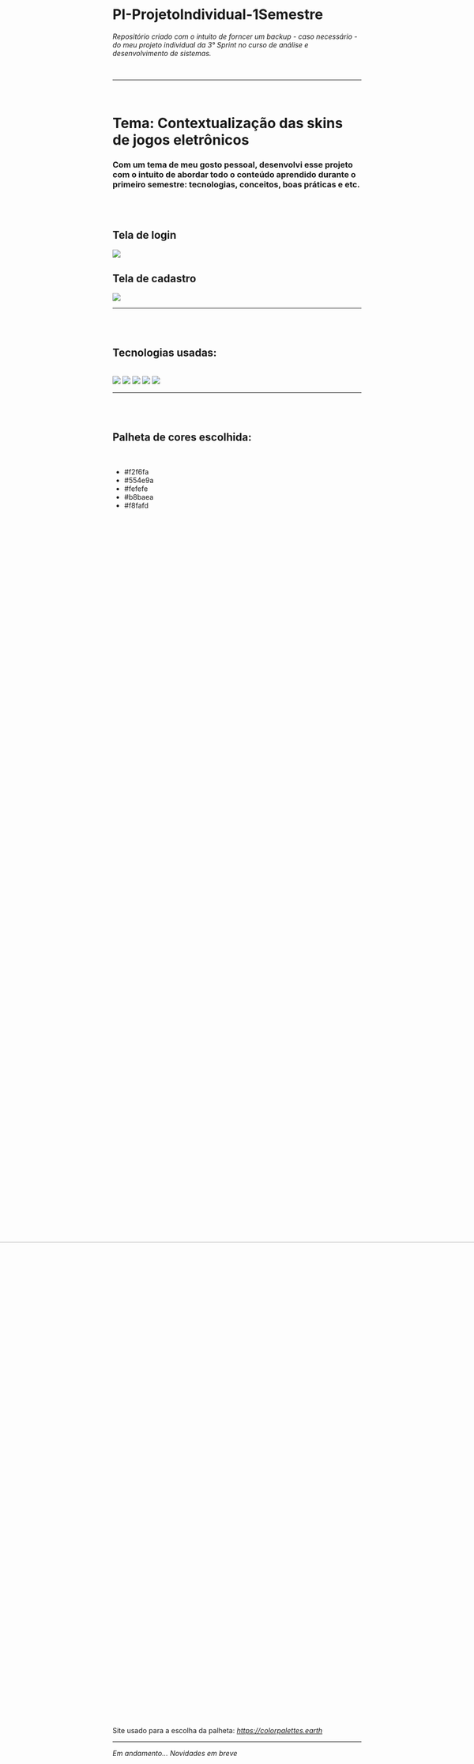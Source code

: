 # PI-ProjetoIndividual-1Semestre
<i>Repositório criado com o intuito de forncer um backup - caso necessário - do meu projeto individual da 3° Sprint no curso de análise e desenvolvimento de sistemas.</i>

<br>

<hr /> <br>

<h1>Tema: Contextualização das skins de jogos eletrônicos</h1>

<h3>Com um tema de meu gosto pessoal, desenvolvi esse projeto com o intuito de abordar todo o conteúdo aprendido durante o primeiro semestre: tecnologias, conceitos, boas práticas e etc.</h3>

<br><br>

<h2>Tela de login</h2>

<img src="https://lh3.googleusercontent.com/UndR0-vK-mysOp9PzLwQKTnBWDovvP2gF9QFGk3f5w6rmRgu_Xzwy1XIL5z3X8mIN9C8YZGKHs3Fv4ITh5T7-aovuflNBwMHAqphLWmgVJjNFSESznHeG8JZtzR8oShJS6sZM8jdv5rCidygEYyic63eHDrTrLldLOpA1atc8D3TkBhI1HPHKNg6NjssqPLcFT-OPWw50v-H-WjfQUuhyX7J159JSOouEApD_C-_8ZjDKcA0EsTeC5RHTVv60JGPDjJI8O3GEQQaBkLidgzS05aOlUWWkEpTLztKDBXhgFpcuv3WmKvCBPGn-q0Cpw5ultIoAxcp8b0I24mwp3DyPn3lw8b7SWlczJy3qVgBkENWa5uAkx62XzOt14JqxhmfJtMsUJPrp1QasvG1WbKj3GrnoeZGlWGFvbfe6_KAY7QpqNeQgv6NqDOh7RWqVDl-bgccUNeUmheepeqB724IfXM9FR9sZM9bRcq9c0L5gNhotAlCaO30N8_53VXt8ImK6uICF-cXBp0-Bkd1xrTpXHExB91ZFRySkGiz_jUlf_Hbxa7D4pJlnWI3_cHzBT2cjMcW_kNSRpUVAl2miPJUbWJJ5i0gZ6ztVivSkjC6Rn81-GzRLTWHtpEJ-buAaz9arEZMHcYalieDV9upElFOduUQSzV58PkmKog7wTm90q4cwiBmEjcVn-YBORNQOTKZ0EnM0Tu0yhxPszQGVzi1R5PAFy82qRNkF7JExRWiHurtZYDHpbv1zixqFhPjItdUtPaCxBr1eMWaKHHXT2WZMlB54C92e6X5Kb0FZzN3vSYnPrDV2vHP4NtLabtjzD5WB5eAgs0_wsbfO_ZEH0abugIHXTYopccC1zjs3rwcTGrzDyRu16cex3uDYqlH1vADq9m3aAqfp4MeA_5J6yEb0XxncS2EOn8k2xwGBitHihzHPYCXtlCPsC8VF1wHdXNiT3xzNPqEwc5PRHdHaCc5peXETi73bWcvncKrzW1QARW7EgOxrbbRe2RzTg=w1280-h618-no?authuser=0">

<br>

<h2>Tela de cadastro</h2>

<img src="https://lh3.googleusercontent.com/3XMr1yD5ixvzcSczYvJ3M5kc0B2v9Z5Yh3ojTTEUeEmZRV5K3ui1wgs1xA5ZBha2JjxZ0L-mOSjlnCNnsSxFTN9CyYPXog54-q9AB5oHEbwxW_BziJLlZxlW5e-r89ry8T8wBwzRSCde-s8uy7ERhuzCu0oYKB0-DSC4fjVgCmjIX_pUYUkESwB57yffYkpj3BWr2FQ2fl2tS9Z7iu6zpGykuvWDc2_gYDVvTi8RD_GKnJPCWzBz6uslW3cA9TG0fx4ZdJ2yxMELFOqXm3ZXKVgDyHDZlf0kAFQAmOKG_5sDc1UScs1B0L11v50XriZB9Z2pIUjyUgAsnHj3oGpPwx_Ok1R_lt7eHQ6GAuwouozqPNZZxcRFUdM6TU5ofZjTDa4KPhjrEhmNNeVN9h-SANxUB7ghOq5c2M_vxeYMwPT5JJswfoCcwY0ZY47U2OPpGHYhIrs8_5lukR1fggR9RVM3Q0cuHxVwd3LZ3qhJNfRfv-Qy8hZJnr7W5wiE4e-H_ltuwFsYDvNGWc4Hr3PJUbMNUB7TxSNdYgFj8onBTnZHDBgQajnu-A3gcUVFO73OG14_m9BqJ_nbEWgG-94t0i0hRqEnzMccJ3nIvqcRaml0zTjQhD-BGUEkZeqj7DHlJ3QjPIN9JSAZQyFC0gHUaR4d_oYvAtnYzo2JmeZ_wE4hZqG7uozguffe1dTITLGZbClsneZ7Y3c_Q-xnA9LBG_Qv3ftsu4QwxACsLQ6NJMKc2Nrpd0MxgxhNygpTx6O3WBsUMwKxdJ3ZnMyDFeETmA7xjSqE1lyZjMB99OSxUDT8DOdOiXqnxkZKipts3KsHB6iwWpAqEf4W2eAomeWTTStmOghT_Ns0ReD2VZNS76iG4B-c4f8uKUEe9dNQgndyWVTWyZWW3BXWJ3SFYbRM9XOT0bQomauG9xGYvntODOVKcUZz_0EVvxfiCpi9hpD_FDXaiBSVkWwg7EZnjEwrzSB2mT-ywU_7qB-9DGup8El1GjCS9c2-GVwPIw=w1280-h620-no?authuser=0">

<br>
<hr />
<br><br>


<h2> Tecnologias usadas:</h2>

<br>

<img src="https://img.shields.io/badge/HTML5-E34F26?style=for-the-badge&logo=html5&logoColor=white">
<img src="	https://img.shields.io/badge/CSS3-1572B6?style=for-the-badge&logo=css3&logoColor=white">
<img src="https://img.shields.io/badge/JavaScript-F7DF1E?style=for-the-badge&logo=javascript&logoColor=black">
<img src="https://img.shields.io/badge/Node.js-43853D?style=for-the-badge&logo=node.js&logoColor=white">
<img src="https://img.shields.io/badge/MySQL-005C84?style=for-the-badge&logo=mysql&logoColor=white">

<br>
<hr />
<br><br>


<h2>Palheta de cores escolhida:</h2> <br>

- #f2f6fa 
- #554e9a 
- #fefefe 
- #b8baea
- #f8fafd 

<br>

<img src="https://bookmarkos.s3.amazonaws.com/uploads/palette_pic/image/2676/large_photo-1589219123229-03469f0bc3ea.jpeg" height="400rem" style="transform: rotate(270deg); display: block; margin-left: 10%; height:60vh">

<br>

Site usado para a escolha da palheta:
<i>https://colorpalettes.earth</i>

<hr />


<i>Em andamento... Novidades em breve</i>